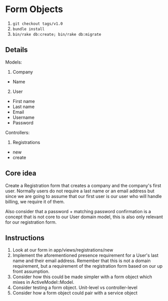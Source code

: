 Form Objects
============

1. `git checkout tags/v1.0`
2. `bundle install`
3. `bin/rake db:create; bin/rake db:migrate`


Details
-------

Models:

1. Company
  - Name
2. User
  - First name
  - Last name
  - Email
  - Username
  - Password

Controllers:

1. Registrations
  - new
  - create


Core idea
---------

Create a Registration form that creates a company and the company's first user.
Normally users do not require a last name or an email address but since we are
going to assume that our first user is our user who will handle billing, we
require it of them.

Also consider that a password + matching password confirmation is a concept that
is not core to our User domain model, this is also only relevant for our
registration form.


Instructions
------------

1. Look at our form in app/views/registrations/new
2. Implement the aforementioned presence requirement for a User's last name
   and their email address. Remember that this is not a domain requirement, but
   a requirement of the registration form based on our up front assumption.
3. Consider how this could be made simpler with a form object which mixes in
   ActiveModel::Model.
4. Consider testing a form object. Unit-level vs controller-level
5. Consider how a form object could pair with a service object
